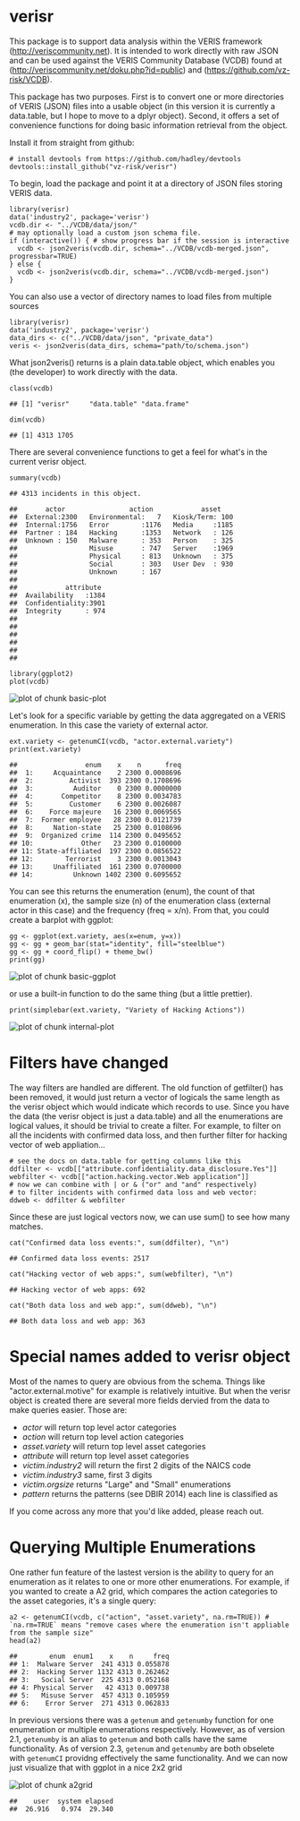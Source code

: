 verisr
======

This package is to support data analysis within the VERIS framework (<http://veriscommunity.net>). It is intended to work directly with raw JSON and can be used against the VERIS Community Database (VCDB) found at (<http://veriscommunity.net/doku.php?id=public>) and (<https://github.com/vz-risk/VCDB>).

This package has two purposes. First is to convert one or more directories of VERIS (JSON) files into a usable object (in this version it is currently a data.table, but I hope to move to a dplyr object). Second, it offers a set of convenience functions for doing basic information retrieval from the object.

Install it from straight from github:

``` {.r}
# install devtools from https://github.com/hadley/devtools
devtools::install_github("vz-risk/verisr")
```

To begin, load the package and point it at a directory of JSON files storing VERIS data.

``` {.r}
library(verisr)
data('industry2', package='verisr')
vcdb.dir <- "../VCDB/data/json/"
# may optionally load a custom json schema file.
if (interactive()) { # show progress bar if the session is interactive
  vcdb <- json2veris(vcdb.dir, schema="../VCDB/vcdb-merged.json", progressbar=TRUE)
} else {
  vcdb <- json2veris(vcdb.dir, schema="../VCDB/vcdb-merged.json")  
}
```

You can also use a vector of directory names to load files from multiple sources

``` {.r}
library(verisr)
data('industry2', package='verisr')
data_dirs <- c("../VCDB/data/json", "private_data")
veris <- json2veris(data_dirs, schema="path/to/schema.json")
```

What json2veris() returns is a plain data.table object, which enables you (the developer) to work directly with the data.

``` {.r}
class(vcdb)
```

    ## [1] "verisr"     "data.table" "data.frame"

``` {.r}
dim(vcdb)
```

    ## [1] 4313 1705

There are several convenience functions to get a feel for what's in the current verisr object.

``` {.r}
summary(vcdb)
```

    ## 4313 incidents in this object.

    ##       actor                action            asset     
    ##  External:2300   Environmental:   7   Kiosk/Term: 100  
    ##  Internal:1756   Error        :1176   Media     :1185  
    ##  Partner : 184   Hacking      :1353   Network   : 126  
    ##  Unknown : 150   Malware      : 353   Person    : 325  
    ##                  Misuse       : 747   Server    :1969  
    ##                  Physical     : 813   Unknown   : 375  
    ##                  Social       : 303   User Dev  : 930  
    ##                  Unknown      : 167                    
    ##                                                        
    ##            attribute   
    ##  Availability   :1384  
    ##  Confidentiality:3901  
    ##  Integrity      : 974  
    ##                        
    ##                        
    ##                        
    ##                        
    ##                        
    ## 

``` {.r}
library(ggplot2)
plot(vcdb)
```

![plot of chunk basic-plot](./README_files/figure-markdown_github/basic-plot.png)

Let's look for a specific variable by getting the data aggregated on a VERIS enumeration. In this case the variety of external actor.

``` {.r}
ext.variety <- getenumCI(vcdb, "actor.external.variety")
print(ext.variety)
```

    ##                 enum    x    n      freq
    ##  1:     Acquaintance    2 2300 0.0008696
    ##  2:         Activist  393 2300 0.1708696
    ##  3:          Auditor    0 2300 0.0000000
    ##  4:       Competitor    8 2300 0.0034783
    ##  5:         Customer    6 2300 0.0026087
    ##  6:    Force majeure   16 2300 0.0069565
    ##  7:  Former employee   28 2300 0.0121739
    ##  8:     Nation-state   25 2300 0.0108696
    ##  9:  Organized crime  114 2300 0.0495652
    ## 10:            Other   23 2300 0.0100000
    ## 11: State-affiliated  197 2300 0.0856522
    ## 12:        Terrorist    3 2300 0.0013043
    ## 13:     Unaffiliated  161 2300 0.0700000
    ## 14:          Unknown 1402 2300 0.6095652

You can see this returns the enumeration (enum), the count of that enumeration (x), the sample size (n) of the enumeration class (external actor in this case) and the frequency (freq = x/n). From that, you could create a barplot with ggplot:

``` {.r}
gg <- ggplot(ext.variety, aes(x=enum, y=x))
gg <- gg + geom_bar(stat="identity", fill="steelblue")
gg <- gg + coord_flip() + theme_bw()
print(gg)
```

![plot of chunk basic-ggplot](./README_files/figure-markdown_github/basic-ggplot.png)

or use a built-in function to do the same thing (but a little prettier).

``` {.r}
print(simplebar(ext.variety, "Variety of Hacking Actions"))
```

![plot of chunk internal-plot](./README_files/figure-markdown_github/internal-plot.png)

Filters have changed
====================

The way filters are handled are different. The old function of getfilter() has been removed, it would just return a vector of logicals the same length as the verisr object which would indicate which records to use. Since you have the data (the verisr object is just a data.table) and all the enumerations are logical values, it should be trivial to create a filter. For example, to filter on all the incidents with confirmed data loss, and then further filter for hacking vector of web appliation...

``` {.r}
# see the docs on data.table for getting columns like this
ddfilter <- vcdb[["attribute.confidentiality.data_disclosure.Yes"]]
webfilter <- vcdb[["action.hacking.vector.Web application"]]
# now we can combine with | or & ("or" and "and" respectively)
# to filter incidents with confirmed data loss and web vector:
ddweb <- ddfilter & webfilter
```

Since these are just logical vectors now, we can use sum() to see how many matches.

``` {.r}
cat("Confirmed data loss events:", sum(ddfilter), "\n")
```

    ## Confirmed data loss events: 2517

``` {.r}
cat("Hacking vector of web apps:", sum(webfilter), "\n")
```

    ## Hacking vector of web apps: 692

``` {.r}
cat("Both data loss and web app:", sum(ddweb), "\n")
```

    ## Both data loss and web app: 363

Special names added to verisr object
====================================

Most of the names to query are obvious from the schema. Things like "actor.external.motive" for example is relatively intuitive. But when the verisr object is created there are several more fields dervied from the data to make queries easier. Those are:

-   *actor* will return top level actor categories
-   *action* will return top level action categories
-   *asset.variety* will return top level asset categories
-   *attribute* will return top level asset categories
-   *victim.industry2* will return the first 2 digits of the NAICS code
-   *victim.industry3* same, first 3 digits
-   *victim.orgsize* returns "Large" and "Small" enumerations
-   *pattern* returns the patterns (see DBIR 2014) each line is classified as

If you come across any more that you'd like added, please reach out.

Querying Multiple Enumerations
==============================

One rather fun feature of the lastest version is the ability to query for an enumeration as it relates to one or more other enumerations. For example, if you wanted to create a A2 grid, which compares the action categories to the asset categories, it's a single query:

``` {.r}
a2 <- getenumCI(vcdb, c("action", "asset.variety", na.rm=TRUE)) # `na.rm=TRUE` means "remove cases where the enumeration isn't appliable from the sample size"
head(a2)
```

    ##        enum  enum1    x    n     freq
    ## 1:  Malware Server  241 4313 0.055878
    ## 2:  Hacking Server 1132 4313 0.262462
    ## 3:   Social Server  225 4313 0.052168
    ## 4: Physical Server   42 4313 0.009738
    ## 5:   Misuse Server  457 4313 0.105959
    ## 6:    Error Server  271 4313 0.062833

In previous versions there was a `getenum` and `getenumby` function for one enumeration or multiple enumerations respectively. However, as of version 2.1, `getenumby` is an alias to `getenum` and both calls have the same functionality.  As of version 2.3, `getenum` and `getenumby` are both obselete with `getenumCI` providng effectively the same functionality.
And we can now just visualize that with ggplot in a nice 2x2 grid

![plot of chunk a2grid](./README_files/figure-markdown_github/a2grid.png)

    ##    user  system elapsed 
    ##  26.916   0.974  29.340
